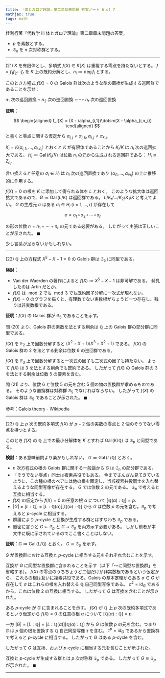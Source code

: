 ```yaml
---
title: 『体とガロア理論』第二章章末問題 答案ノート 6 of 7
mathjax: true
tags: math
---
```


桂利行著『代数学 III 体とガロア理論』第二章章末問題の答案。

* $p$ を素数とする。
* $\mathfrak S_n$ を $n$ 次対称群とする。

----

$(21)$ $K$ を有限体とし、多項式 $f(X) \in K[X]$ は重複する零点を持たないとする。
$f = f_1f_2 \dotsm f_r$ を $K$ 上の既約分解とし、$n_i \coloneqq \deg f_i$ とする。

このとき方程式 $f(X) = 0$ の Galois 群は次のような型の置換が生成する巡回群であることを示せ：

$n_1$ 次の巡回置換 $\circ$ $n_2$ 次の巡回置換 $\circ \cdots \circ$ $n_r$ 次の巡回置換

**証明**：

$$
\begin{aligned}
f_i(X) = (X - \alpha_{i,1})\dotsm(X - \alpha_{i,n_i})
\end{aligned}
$$

と書くと零点に関する仮定から $\alpha_{i,j} \ne \alpha_{i,k}, \alpha_{i,j} \ne \alpha_{k, l}.$

$K_i = K(\alpha_{i,1}, \dotsc, \alpha_{i,n_i})$ とおくと
$K$ が有限体であることから $K_i/K$ は $n_i$ 次の巡回拡大である。
$H_i \coloneqq \operatorname{Gal}(K_i/K)$ は位数 $n_i$ の元から生成される巡回群である：
$H_i \cong Z_{n_i}.$

言い換えると任意の $\sigma_i \in H_i$ は $n_i$ 次の巡回置換であり
$\lbrace\alpha_{i1}, \dotsc, \alpha_{i{n_i}}\rbrace$ の上に推移的に作用する。

$f(X) = 0$ の根を $K$ に添加して得られる体を $L$ とおく。
このような拡大体は巡回拡大であるので、$G \coloneqq \operatorname{Gal}(L/K)$
は巡回群である。
$L/K_r/\dots/K_2/K_1/K$ と考えてよい。
$G$ の生成元 $\sigma$ はある $\sigma_i \in H_i\;(i = 1, \dotsc, r)$ が存在して

$$
\sigma = \sigma_1\!\circ\!\sigma_2\!\circ\!\dotsm\!\circ\!\sigma_r
$$

の形の位数 $n = n_1 + \dotsb + n_r$ の元である必要がある。
したがって主張は正しいことが示された。
$\blacksquare$

少し言葉が足らないかもしれない。

----

$(22)$ $\mathbb Q$ 上の方程式 $X^5 - X - 1 = 0$ の Galois 群は
$\mathfrak S_5$ に同型である。

**検討**：

* Van der Waerden の著作によると $f(X) \coloneqq X^5 - X - 1$ は非可解である。
  発見したのは Artin だとか。
* $f(X)$ は $\bmod 2$ でも $\bmod 3$ でも既約因子分解に一次式が現れない。
* $f(X) = 0$ のグラフを描くと、有理数でない実数根がちょうど一つ存在し、残りは非実数根である。

**証明**：$f(X)$ の Galois 群が $\mathfrak S_5$ であることを示す。

問 $(20)$ より、Galois 群の素数を法とする剰余は $\mathbb Q$ 上の Galois 群の部分群に同型である。

$f(X)$ を $\mathbb F_2$ 上で因数分解すると $(X^2 + X + 1)(X^3 + X^2 + 1)$ である。
$f(X)$ の Galois 群の $2$ を法とする剰余は位数 $6$ の巡回群である。

$f(X)$ を $\mathbb F_3$ 上で因数分解すると一次式の因子も二次式の因子も持たない。
よって $f(X)$ は $3$ を法とする剰余でも既約である。
したがって $f(X)$ の Galois 群の $3$ を法とする剰余は位数 $5$ の要素を含む。

問 $(21)$ より、位数 $6$ と位数 $5$ の元を含む $5$ 個の物の置換群が求めるものである。
そのような置換群は対称群 $\mathfrak S_5$ でなければならない。
したがって $f(X)$ の Galois 群は $\mathfrak S_5$ であることが示された。
$\blacksquare$

参考：[Galois theory](https://en.wikipedia.org/wiki/Galois_theory#A_non-solvable_quintic_example) - Wikipedia

----

$(23)$ $\mathbb Q$ 上 $p$ 次の既約多項式 $f(X)$ が $p - 2$ 個の実数の零点と
$2$ 個のそうでない零点を持つとする。

このとき $f(X)$ の $\mathbb Q$ 上での最小分解体を $K$ とすれば
$\operatorname{Gal}(K/\mathbb Q)$ は $\mathfrak S_p$ と同型である。

**検討**：ある意味前問より楽かもしれない。
$G \coloneqq \operatorname{Gal}(L/\mathbb Q)$ とおく。

* $n$ 次方程式の根の Galois 群に関する一般論から $G$ は
  $\mathfrak S_n$ の部分群である。
* 「そうでない零点」同士は複素共役でもある。
  今までさんざん見てきているように、この種の根のペアには他の根を固定し、当該複素共役同士を入れ替えるような同型写像が存在する。
  $G$ では位数 $2$ の元である。
  $\mathfrak S_p$ で考えると互換に相当する。
* $f(X)$ の仮定から $f(X) = 0$ の任意の根 $\alpha$ について
  $[\mathbb Q(\alpha) : \mathbb Q] = p.$
* $\lvert G \rvert = [L : \mathbb Q] = [L : \mathbb Q(\alpha)][\mathbb Q(\alpha) : \mathbb Q]$
  から $G$ は位数 $p$ の元を含む。$\mathfrak S_p$ で考えると
  $p$-cycle に相当する。
* 群論により $p$-cycle と互換が生成する群とはすなわち $\mathfrak S_p$ である。
* 厳密に言うと $G \subset \mathfrak S_p$ と $G \supset \mathfrak S_p$ を両方示す必要がある。
  しかし前者が本文中に既に示されているのでここ書くことはしない。

**証明**：$G \coloneqq \operatorname{Gal}(L/\mathbb Q)$ とおく。
$G \cong \mathfrak S_p$ を示す。

$G$ が置換群における互換と $p$-cycle に相当する元をそれぞれ含むことを示す。

互換が $G$ に同型な置換群に含まれることを示す（以下「～に同型な置換群」を省略する）。
$f(X)$ の零点のうちちょうど二個だけが非実数根であるという仮定から、
これらの根は互いに複素共役である。Galois の基本定理からある
$\sigma \in G$ が存在して $\sigma$ はこれらの根を入れ替える
$\mathbb Q$ 自己同型写像である。
$\sigma^2 = \operatorname{id}_G$ であるから、これは位数 $2$ の互換に相当する。
したがって $G$ は互換を含むことが示された。

ある $p$-cycle が $G$ に含まれることを示す。
$f(X)$ が $\mathbb Q$ 上 $p$ 次の既約多項式であるという仮定から
$f(X) = 0$ の任意の根 $\alpha$ について
$[\mathbb Q(\alpha) : \mathbb Q] = p.$

一方 $\lvert G \rvert = [L : \mathbb Q] = [L : \mathbb Q(\alpha)][\mathbb Q(\alpha) : \mathbb Q]$
から $G$ は位数 $p$ の元を含む。つまり $G$ は $p$ 個の根を置換する $\mathbb Q$ 自己同型写像 $\tau$ を含む。
$\tau^p = \operatorname{id} _ {G}$ であるから置換群で考えると
$p$-cycle に相当する。
したがって $G$ はある $p$-cycle を含む。

したがって $G$ は互換、および $p$-cycle に相当する元を含むことが示された。

互換と $p$-cycle が生成する群とは $p$ 次対称群 $\mathfrak S_p$ である。
したがって $G \cong \mathfrak S_p$ が示された。
$\blacksquare$

----
